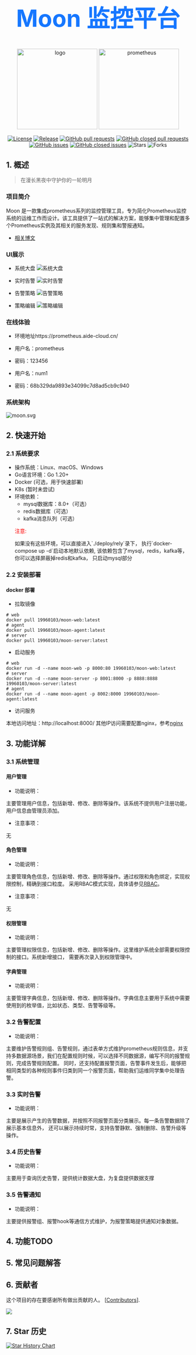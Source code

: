 <div align="center">
<h1 style="color: #1677ff; font-size: 64px">Moon 监控平台</h1>
<span>
<img src="./doc/img/logo.svg" width="220" height="220" alt="logo"/>
<img src="./doc/img/prometheus-logo.svg" width="220" height="220" alt="prometheus"/>
</span>

[![License](https://img.shields.io/github/license/aide-family/moon.svg?style=flat)](https://github.com/aide-family/moon)
[![Release](https://img.shields.io/github/v/release/aide-family/moon?style=flat)](https://github.com/aide-family/moon/releases)
[![GitHub pull requests](https://img.shields.io/github/issues-pr/aide-family/moon?style=flat)](https://github.com/aide-family/moon/pulls)
[![GitHub closed pull requests](https://img.shields.io/github/issues-pr-closed/aide-family/moon?style=flat)](https://github.com/aide-family/moon/pulls?q=is%3Apr+is%3Aclosed)
[![GitHub issues](https://img.shields.io/github/issues/aide-family/moon?style=flat)](https://github.com/aide-family/moon/issues)
[![GitHub closed issues](https://img.shields.io/github/issues-closed/aide-family/moon?style=flat)](https://github.com/aide-family/moon/issues?q=is%3Aissue+is%3Aclosed)
![Stars](https://img.shields.io/github/stars/aide-family/moon?style=flat)
![Forks](https://img.shields.io/github/forks/aide-family/moon?style=flat)
</div>

## 1. 概述

> 在漫长黑夜中守护你的一轮明月

### 项目简介

  Moon 是一款集成prometheus系列的监控管理工具，专为简化Prometheus监控系统的运维工作而设计。该工具提供了一站式的解决方案，能够集中管理和配置多个Prometheus实例及其相关的服务发现、规则集和警报通知。
  * [相关博文](https://juejin.cn/post/7329734768258760719)

### UI展示

* 系统大盘
![系统大盘](doc/img/runtime/dashboard.png)

* 实时告警
![实时告警](doc/img/runtime/alarm-realtme.png)

* 告警策略
![告警策略](doc/img/runtime/alarm-strategy.png)

* 策略编辑
![策略编辑](doc/img/runtime/alarm-strategy-edit.png)

### 在线体验
  * 环境地址https://prometheus.aide-cloud.cn/

  * 用户名：prometheus
  * 密码：123456


  * 用户名：num1
  * 密码：68b329da9893e34099c7d8ad5cb9c940

### 系统架构
  ![moon.svg](./doc/img/moon.jpg)

## 2. 快速开始

### 2.1 系统要求

* 操作系统：Linux、macOS、Windows
* Go语言环境：Go 1.20+
* Docker (可选，用于快速部署)
* K8s (暂时未尝试)
* 环境依赖：
  * mysql数据库：8.0+（可选）
  * redis数据库（可选）
  * kafka消息队列（可选）
  <p style="color: red">注意:</p>
  <p>如果没有这些环境，可以直接进入`./deploy/rely`录下， 执行`docker-compose up -d`启动本地默认依赖, 该依赖包含了mysql，redis，kafka等，你可以选择屏蔽掉redis和kafka， 只启动mysql部分</p>

### 2.2 安装部署

#### docker 部署

  * 拉取镜像

  ```shell
  # web
  docker pull 19960103/moon-web:latest
  # agent
  docker pull 19960103/moon-agent:latest
  # server
  docker pull 19960103/moon-server:latest
  ```

  * 启动服务

  ```shell
  # web
  docker run -d --name moon-web -p 8000:80 19960103/moon-web:latest
  # server
  docker run -d --name moon-server -p 8001:8000 -p 8888:8888 19960103/moon-server:latest
  # agent
  docker run -d --name moon-agent -p 8002:8000 19960103/moon-agent:latest
  ```

  * 访问服务

  本地访问地址：http://localhost:8000/
  其他IP访问需要配置nginx，参考[nginx](./doc/nginx.conf)

## 3. 功能详解

### 3.1 系统管理

#### 用户管理

* 功能说明：

主要管理用户信息，包括新增、修改、删除等操作。该系统不提供用户注册功能，用户信息由管理员添加。

* 注意事项：

无

#### 角色管理

* 功能说明：

主要管理角色信息，包括新增、修改、删除等操作。通过权限和角色绑定，实现权限控制，精确到接口粒度。
采用RBAC模式实现，具体请参见[RBAC](https://casbin.org/zh/docs/rbac)。

* 注意事项：

无

#### 权限管理

* 功能说明：

主要管理权限信息，包括新增、修改、删除等操作。这里维护系统全部需要权限控制的接口。系统新增接口， 需要再次录入到权限管理中。

#### 字典管理

* 功能说明：

主要管理字典信息，包括新增、修改、删除等操作。字典信息主要用于系统中需要使用到的枚举值，比如状态、类型、告警等级等。

### 3.2 告警配置

* 功能说明：

主要维护告警规则组、告警规则，通过表单方式维护prometheus规则信息，并支持多数据源场景，我们在配置规则时候，可以选择不同数据源，编写不同的报警规则，完成告警规则配置。
同时，还支持配置报警页面，告警事件发生后，能够把相同类型的各种规则事件归类到同一个报警页面，帮助我们运维同学集中处理告警。

### 3.3 实时告警

* 功能说明：

主要是展示产生的告警数据，并按照不同报警页面分类展示。每一条告警数据除了展示基本信息外， 还可以展示持续时常，支持告警静默、强制删除、告警升级等操作。

### 3.4 历史告警

* 功能说明：

主要用于查询历史告警，提供统计数据大盘，为复盘提供数据支撑

### 3.5 告警通知

* 功能说明：

主要提供报警组、报警hook等通信方式维护，为报警策略提供通知对象数据。

## 4. 功能TODO

## 5. 常见问题解答

## 6. 贡献者

这个项目的存在要感谢所有做出贡献的人。 [[Contributors](https://github.com/aide-family/moon/graphs/contributors)].

<a href="https://github.com/aide-family/moon/graphs/contributors"><img src="https://contributors-img.web.app/image?repo=aide-family/moon" /></a>

## 7. Star 历史

[![Star History Chart](https://api.star-history.com/svg?repos=aide-family/moon&type=Date)](https://star-history.com/#aide-family/moon&Date)
